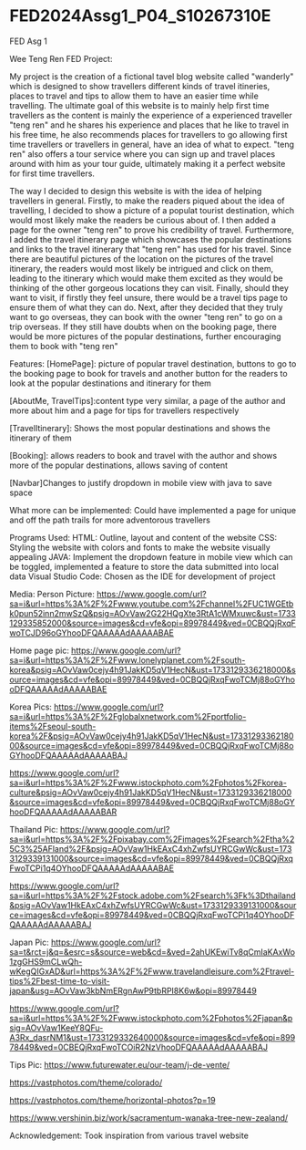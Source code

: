 # FED2024Assg1_P04_S10267310E
FED Asg 1

Wee Teng Ren FED Project:

My project is the creation of a fictional tavel blog website called "wanderly" which is designed to show travellers different kinds of travel itineries, places to travel and tips to allow them to have an easier time while travelling. The ultimate goal of this website is to mainly help first time travellers as the content is mainly the experience of a experienced traveller "teng ren" and he shares his experience and places that he like to travel in his free time, he also recommends places for travellers to go allowing first time travellers or travellers in general, have an idea of what to expect. "teng ren" also offers a tour service where you can sign up and travel places around with him as your tour guide, ultimately making it a perfect website for first time travellers.

The way I decided to design this website is with the idea of helping travellers in general. Firstly, to make the readers piqued about the idea of travelling, I decided to show a picture of a populat tourist destination, which would most likely make the readers be curious about of. I then added a page for the owner "teng ren" to prove his credibility of travel. Furthermore, I added the travel itinerary page which showcases the popular destinations and links to the travel itinerary that "teng ren" has used for his travel. Since there are beautiful pictures of the location on the pictures of the travel itinerary, the readers would most likely be intrigued and click on them, leading to the itinerary which would make them excited as they would be thinking of the other gorgeous locations they can visit. Finally, should they want to visit, if firstly they feel unsure, there would be a travel tips page to ensure them of what they can do. Next, after they decided that they truly want to go overseas, they can book with the owner "teng ren" to go on a trip overseas. If they still have doubts when on the booking page, there would be more pictures of the popular destinations, further encouraging them to book with "teng ren"

Features:
[HomePage]: picture of popular travel destination, buttons to go to the booking page to book for travels and another button for the readers to look at the popular destinations and itinerary for them

[AboutMe, TravelTips]:content type very similar, a page of the author and more about him and a page for tips for travellers respectively

[TravelItinerary]: Shows the most popular destinations and shows the itinerary of them

[Booking]: allows readers to book and travel with the author and shows more of the popular destinations, allows saving of content

[Navbar]Changes to justify dropdown in mobile view with java to save space

What more can be implemented: Could have implemented a page for unique and off the path trails for more adventorous travellers

Programs Used:
HTML: Outline, layout and content of the website
CSS: Styling the website with colors and fonts to make the website visually appealing
JAVA: Implement the dropdown feature in mobile view which can be toggled, implemented a feature to store the data submitted into local data
Visual Studio Code: Chosen as the IDE for development of project

Media:
Person Picture: https://www.google.com/url?sa=i&url=https%3A%2F%2Fwww.youtube.com%2Fchannel%2FUC1WGEtbk0pun52inn2mwSzQ&psig=AOvVaw2G22HQgXte3RtA1cWMxuwc&ust=1733129335852000&source=images&cd=vfe&opi=89978449&ved=0CBQQjRxqFwoTCJD96oGYhooDFQAAAAAdAAAAABAE

Home page pic: https://www.google.com/url?sa=i&url=https%3A%2F%2Fwww.lonelyplanet.com%2Fsouth-korea&psig=AOvVaw0cejy4h91JakKD5qV1HecN&ust=1733129336218000&source=images&cd=vfe&opi=89978449&ved=0CBQQjRxqFwoTCMj88oGYhooDFQAAAAAdAAAAABAE

Korea Pics:
https://www.google.com/url?sa=i&url=https%3A%2F%2Fglobalxnetwork.com%2Fportfolio-items%2Fseoul-south-korea%2F&psig=AOvVaw0cejy4h91JakKD5qV1HecN&ust=1733129336218000&source=images&cd=vfe&opi=89978449&ved=0CBQQjRxqFwoTCMj88oGYhooDFQAAAAAdAAAAABAJ

https://www.google.com/url?sa=i&url=https%3A%2F%2Fwww.istockphoto.com%2Fphotos%2Fkorea-culture&psig=AOvVaw0cejy4h91JakKD5qV1HecN&ust=1733129336218000&source=images&cd=vfe&opi=89978449&ved=0CBQQjRxqFwoTCMj88oGYhooDFQAAAAAdAAAAABAR

Thailand Pic:
https://www.google.com/url?sa=i&url=https%3A%2F%2Fpixabay.com%2Fimages%2Fsearch%2Ftha%25C3%25AFland%2F&psig=AOvVaw1HkEAxC4xhZwfsUYRCGwWc&ust=1733129339131000&source=images&cd=vfe&opi=89978449&ved=0CBQQjRxqFwoTCPi1q4OYhooDFQAAAAAdAAAAABAE

https://www.google.com/url?sa=i&url=https%3A%2F%2Fstock.adobe.com%2Fsearch%3Fk%3Dthailand&psig=AOvVaw1HkEAxC4xhZwfsUYRCGwWc&ust=1733129339131000&source=images&cd=vfe&opi=89978449&ved=0CBQQjRxqFwoTCPi1q4OYhooDFQAAAAAdAAAAABAJ

Japan Pic:
https://www.google.com/url?sa=t&rct=j&q=&esrc=s&source=web&cd=&ved=2ahUKEwiTv8qCmIaKAxWo1zgGHS9mCLwQh-wKegQIGxAD&url=https%3A%2F%2Fwww.travelandleisure.com%2Ftravel-tips%2Fbest-time-to-visit-japan&usg=AOvVaw3kbNmERgnAwP9tbRPI8K6w&opi=89978449

https://www.google.com/url?sa=i&url=https%3A%2F%2Fwww.istockphoto.com%2Fphotos%2Fjapan&psig=AOvVaw1KeeY8QFu-A3Rx_dasrNM1&ust=1733129332640000&source=images&cd=vfe&opi=89978449&ved=0CBEQjRxqFwoTCOiR2NzVhooDFQAAAAAdAAAAABAJ

Tips Pic:
https://www.futurewater.eu/our-team/j-de-vente/

https://vastphotos.com/theme/colorado/

https://vastphotos.com/theme/horizontal-photos?p=19

https://www.vershinin.biz/work/sacramentum-wanaka-tree-new-zealand/

Acknowledgement:
Took inspiration from various travel website